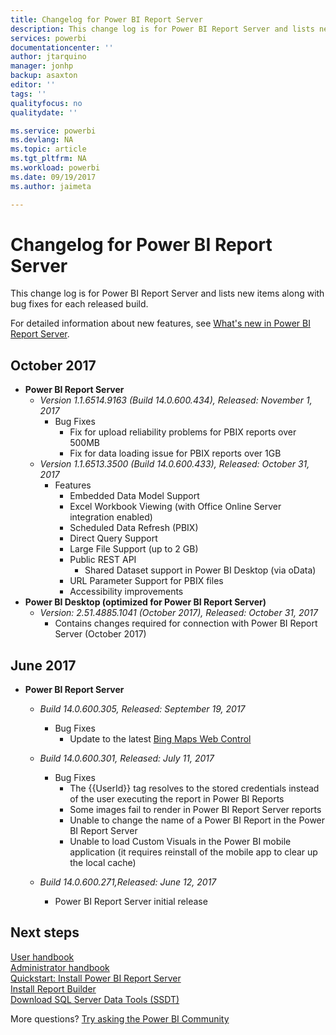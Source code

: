 ```yaml
---
title: Changelog for Power BI Report Server
description: This change log is for Power BI Report Server and lists new items along with bug fixes for each released build.
services: powerbi
documentationcenter: ''
author: jtarquino
manager: jonhp
backup: asaxton
editor: ''
tags: ''
qualityfocus: no
qualitydate: ''

ms.service: powerbi
ms.devlang: NA
ms.topic: article
ms.tgt_pltfrm: NA
ms.workload: powerbi
ms.date: 09/19/2017
ms.author: jaimeta

---
```

# Changelog for Power BI Report Server
This change log is for Power BI Report Server and lists new items along with bug fixes for each released build.

For detailed information about new features, see [What's new in Power BI Report Server](reportserver-whats-new.md).

## October 2017
* **Power BI Report Server**
  * *Version 1.1.6514.9163 (Build 14.0.600.434), Released: November 1, 2017*
    * Bug Fixes
      * Fix for upload reliability problems for PBIX reports over 500MB
      * Fix for data loading issue for PBIX reports over 1GB
  * *Version 1.1.6513.3500 (Build 14.0.600.433), Released: October 31, 2017*
    * Features
      * Embedded Data Model Support
      * Excel Workbook Viewing (with Office Online Server integration enabled)
      * Scheduled Data Refresh (PBIX)
      * Direct Query Support
      * Large File Support (up to 2 GB)
      * Public REST API
        * Shared Dataset support in Power BI Desktop (via oData)
      * URL Parameter Support for PBIX files
      * Accessibility improvements
* **Power BI Desktop (optimized for Power BI Report Server)**
  * *Version: 2.51.4885.1041 (October 2017), Released: October 31, 2017*
    * Contains changes required for connection with Power BI Report Server (October 2017)

## June 2017
* **Power BI Report Server**
  
  * *Build 14.0.600.305, Released: September 19, 2017*  
    
    * Bug Fixes
      * Update to the latest [Bing Maps Web Control](https://msdn.microsoft.com/library/mt712542.aspx)
  * *Build 14.0.600.301, Released: July 11, 2017*
    
    * Bug Fixes
      * The {{UserId}} tag resolves to the stored credentials instead of the user executing the report in Power BI Reports
      * Some images fail to render in Power BI Report Server reports
      * Unable to change the name of a Power BI Report in the Power BI Report Server
      * Unable to load Custom Visuals in the Power BI mobile application (it requires reinstall of the mobile app to clear up the local cache)
  * *Build 14.0.600.271,Released: June 12, 2017*
    
    * Power BI Report Server initial release

## Next steps
[User handbook](reportserver-user-handbook-overview.md)  
[Administrator handbook](admin-handbook-overview.md)  
[Quickstart: Install Power BI Report Server](quickstart-install-report-server.md)  
[Install Report Builder](https://docs.microsoft.com/sql/reporting-services/install-windows/install-report-builder)  
[Download SQL Server Data Tools (SSDT)](http://go.microsoft.com/fwlink/?LinkID=616714)

More questions? [Try asking the Power BI Community](https://community.powerbi.com/)

